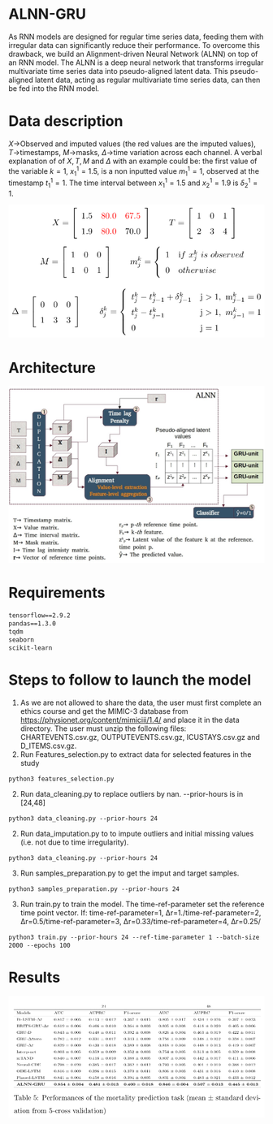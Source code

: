 # ALNN-GRU
As RNN models are designed for regular time series data, feeding them with irregular data can significantly reduce their performance. To overcome this drawback, we build an Alignment-driven Neural Network (ALNN) on top of an RNN model. The ALNN is a deep neural network that transforms irregular multivariate time series data into pseudo-aligned latent data. This pseudo-aligned latent data, acting as regular multivariate time series data, can then be fed into the RNN model.

# Data description
$X$->Observed and imputed values (the red values are the imputed values), $T$->timestamps, $M$->masks, $\Delta$->time variation across each channel.
A verbal explanation of of $X,T,M$ and $\Delta$ with an example could be: the first value of the variable $k=1$, $x^1_1=1.5$, is a non inputted value $m^1_1=1$, observed at the timestamp $t^1_1=1$. The time interval between $x^1_1=1.5$ and $x^1_2=1.9$ is $\delta^1_2=1$.

![](assets/data_formalization.png)

# Architecture
![](assets/architecture.jpg)

# Requirements
```
tensorflow==2.9.2
pandas==1.3.0
tqdm
seaborn
scikit-learn
```

# Steps to follow to launch the model
1. As we are not allowed to share the data, the user must first complete an ethics course and get the MIMIC-3 database from https://physionet.org/content/mimiciii/1.4/ and place it in the data directory. The user must unzip the following files: CHARTEVENTS.csv.gz, OUTPUTEVENTS.csv.gz, ICUSTAYS.csv.gz and D_ITEMS.csv.gz.
2. Run Features_selection.py to extract data for selected features in the study
```
python3 features_selection.py 
```
2. Run data_cleaning.py to replace outliers by nan. --prior-hours is in [24,48]
```
python3 data_cleaning.py --prior-hours 24
```
2. Run data_imputation.py to to impute outliers and initial missing values (i.e. not due to time irregularity).
```
python3 data_cleaning.py --prior-hours 24
```
3. Run samples_preparation.py to get the imput and target samples.
```
python3 samples_preparation.py --prior-hours 24
```
3. Run train.py to train the model. The time-ref-parameter set the reference time point vector. If: time-ref-parameter=1, Δr=1./time-ref-parameter=2, Δr=0.5/time-ref-parameter=3, Δr=0.33/time-ref-parameter=4, Δr=0.25/
```
python3 train.py --prior-hours 24 --ref-time-parameter 1 --batch-size 2000 --epochs 100
```
# Results 
![](assets/model_performance.png)
